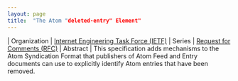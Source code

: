 ```yaml
---
layout: page
title:  "The Atom "deleted-entry" Element"
---
```


| Organization | [Internet Engineering Task Force (IETF)](..)
| Series | [Request for Comments (RFC)](..)
| Abstract | This specification adds mechanisms to the Atom Syndication Format that publishers of Atom Feed and Entry documents can use to explicitly identify Atom entries that have been removed.
